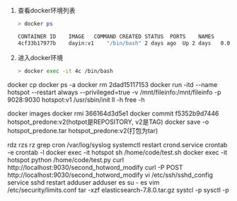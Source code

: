 1. 查看docker环境列表
    ```bash
    > docker ps

    CONTAINER ID    IMAGE   COMMAND CREATED STATUS  PORTS    NAMES
    4cf33b17977b    dayin:v1    "/bin/bash" 2 days ago  Up 2 days   0.0.0.0:9030-9  031->9030-9031/tcp, :::9030-9031->9030-9031/tcp hotspot_aipre
    ```

2. 进入docker环境
    ```bash
    > docker exec -it 4c /bin/bash
    ```

docker cp
docker ps -a
docker rm 2dad15117153
docker run -itd --name hotspot --restart always --privileged=true -v /mnt/fileinfo:/mnt/fileinfo -p 9028:9030 hotspot:v1 /usr/sbin/init
ll -h
free -h

docker images
docker rmi 366164d3d5e1
docker commit f5352b9d7446 hotspot_predone:v2(hotpot是REPOSITORY, v2是TAG)
docker save -o hotspot_predone.tar hotspot_predone:v2(打包为tar)

rdz
rzs
rz
grep cron /var/log/syslog
systemctl restart crond.service
crontab -e
crontab -l
docker exec -it hotspot sh /home/code/test.sh
docker exec -it hotspot python /home/code/test.py
curl http://localhost:9030/second_hotword_modify
curl -P POST http://localhost:9030/second_hotword_modify
vi /etc/ssh/sshd_config
service sshd restart
adduser
adduser es
su - es
vim /etc/security/limits.conf
tar -xzf elasticsearch-7.8.0.tar.gz
systcl -p
sysctl -p
